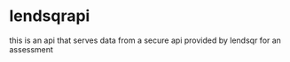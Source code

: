 # lendsqrapi
this is an api that serves data from a secure api provided by lendsqr for an assessment
